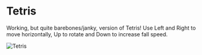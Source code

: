# Tetris
Working, but quite barebones/janky, version of Tetris! Use Left and Right to move horizontally, Up to rotate and Down to increase fall speed.

![Tetris](https://user-images.githubusercontent.com/63111047/168904481-b9ba5870-b9d2-4dfd-bdb1-4c7388c4f653.PNG)
